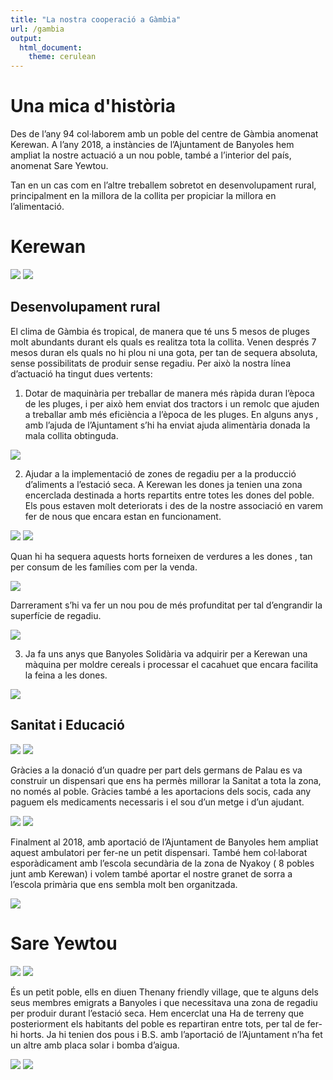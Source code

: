 ```yaml
---
title: "La nostra cooperació a Gàmbia"
url: /gambia
output: 
  html_document: 
    theme: cerulean
---
```


# Una mica d'història

Des de l’any 94 col·laborem amb un poble del centre de Gàmbia anomenat Kerewan. A l’any 2018, a instàncies de l’Ajuntament de Banyoles hem ampliat la nostre actuació a un nou poble, també a l’interior del país, anomenat Sare Yewtou.

Tan en un cas com en l’altre treballem sobretot en desenvolupament rural, principalment en la millora de la collita per propiciar la millora en l’alimentació.

# Kerewan

![](gambia_img/gambia_01.png) ![](gambia_img/gambia_02.png)

## Desenvolupament rural

El clima de Gàmbia és tropical, de manera que té uns 5 mesos de pluges molt abundants durant els quals es realitza tota la collita. Venen després 7 mesos duran els quals no hi plou ni una gota, per tan de sequera absoluta, sense possibilitats de produir sense regadiu. Per això la nostra línea d’actuació ha tingut dues vertents:

1. Dotar de maquinària per treballar de manera més ràpida duran l’època de les pluges, i per això  hem enviat dos tractors i un remolc que ajuden a treballar amb més eficiència a l’època de les pluges. En alguns anys , amb l’ajuda de l’Ajuntament s’hi ha enviat ajuda alimentària donada la mala collita obtinguda.

![](gambia_img/gambia_03.png)

2. Ajudar a la implementació de zones de regadiu per a la producció d’aliments a l’estació seca. A Kerewan les dones ja tenien una zona encerclada destinada a horts repartits entre  totes les dones del poble. Els pous estaven molt deteriorats i des de la nostre associació  en varem fer de nous que encara estan en funcionament. 

![](gambia_img/gambia_04.png) ![](gambia_img/gambia_05.png)

Quan hi ha sequera aquests horts forneixen de verdures a les dones , tan per consum de les famílies com per la venda. 

![](gambia_img/gambia_06.png)

Darrerament s’hi va fer un nou pou de més profunditat per tal d’engrandir la superfície de regadiu.

![](gambia_img/gambia_07.png)

3. Ja fa uns anys que Banyoles Solidària va adquirir per a Kerewan una màquina per moldre cereals i processar el cacahuet que encara facilita la feina a les dones.

![](gambia_img/gambia_08.png)

## Sanitat i Educació

![](gambia_img/gambia_09.png) ![](gambia_img/gambia_10.png)

Gràcies a la donació d’un quadre per part dels germans de Palau es va construir un dispensari que ens ha permès millorar la Sanitat a tota la zona, no només al poble. Gràcies també a les aportacions dels socis, cada any paguem els medicaments necessaris i el sou d’un metge i d’un ajudant. 

![](gambia_img/gambia_11.png) ![](gambia_img/gambia_12.png)

Finalment al 2018, amb aportació de l’Ajuntament de Banyoles hem ampliat aquest ambulatori per fer-ne un petit dispensari.
També hem col·laborat esporàdicament amb l’escola secundària de la zona de Nyakoy ( 8 pobles junt amb Kerewan) i volem també aportar el nostre granet de sorra a  l’escola primària que ens sembla molt ben organitzada. 

![](gambia_img/gambia_13.png)

# Sare Yewtou

![](gambia_img/gambia_14.png) ![](gambia_img/gambia_15.png) 

És un petit poble, ells en diuen Thenany friendly village, que te alguns dels seus membres emigrats a Banyoles i que necessitava una zona de regadiu per produir durant l’estació seca. Hem encerclat una Ha de terreny que posteriorment els habitants del poble es repartiran entre tots, per tal de fer-hi horts. Ja hi tenien dos pous i B.S. amb l’aportació de l’Ajuntament n’ha fet un altre amb placa solar i bomba d’aigua.

![](gambia_img/gambia_16.png) ![](gambia_img/gambia_17.png)


